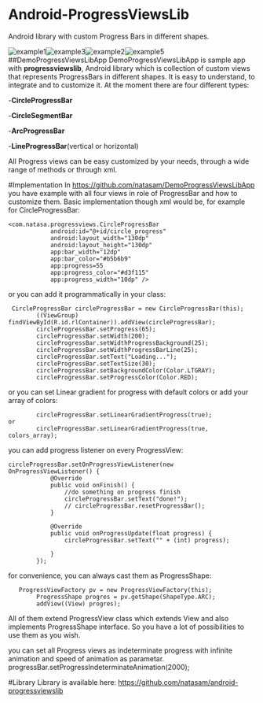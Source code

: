 # Android-ProgressViewsLib
Android library with custom Progress Bars in different shapes. 

![example1](https://github.com/natasam/DemoProgressViewsLibApp/blob/master/screenshots/Screenshot_2015-12-13-17-36-48.png)![example3](https://github.com/natasam/DemoProgressViewsLibApp/blob/master/screenshots/Screenshot_2015-12-13-18-23-10.png)![example2](https://github.com/natasam/DemoProgressViewsLibApp/blob/master/screenshots/Screenshot_2015-12-13-15-56-38.png)![example5](https://github.com/natasam/DemoProgressViewsLibApp/blob/master/screenshots/Screenshot_2015-12-14-01-12-09.png)
##DemoProgressViewsLibApp
DemoProgressViewsLibApp is sample app with **progressviewslib**, Android library which is collection of custom views that represents 
ProgressBars in different shapes. It is easy to understand, to integrate and to customize it.
At the moment there are four different types:

-**CircleProgressBar**

-**CircleSegmentBar**

-**ArcProgressBar**

-**LineProgressBar**(vertical or horizontal)

All Progress views can be easy customized by your needs, through a wide range of methods or through xml.

#Implementation
In https://github.com/natasam/DemoProgressViewsLibApp you have example with all four views in role of ProgressBar and 
how to customize them.
Basic implementation though xml would be, for example for CircleProgressBar:
```
<com.natasa.progressviews.CircleProgressBar
            android:id="@+id/circle_progress"
            android:layout_width="130dp"
            android:layout_height="130dp"
            app:bar_width="12dp"
            app:bar_color="#b5b6b9"
            app:progress=55
            app:progress_color="#d3f115"
            app:progress_width="10dp" />
```            
or you can add it programmatically in your class:
``` 
 CircleProgressBar circleProgressBar = new CircleProgressBar(this);
        ((ViewGroup) findViewById(R.id.rlContainer)).addView(circleProgressBar);
        circleProgressBar.setProgress(65);
        circleProgressBar.setWidth(200);
        circleProgressBar.setWidthProgressBackground(25);
        circleProgressBar.setWidthProgressBarLine(25);
        circleProgressBar.setText("Loading...");
        circleProgressBar.setTextSize(30);
        circleProgressBar.setBackgroundColor(Color.LTGRAY);
        circleProgressBar.setProgressColor(Color.RED);
```        
         
 or you can set Linear gradient for progress with default colors or add your array of colors:
```
        circleProgressBar.setLinearGradientProgress(true);
or
        circleProgressBar.setLinearGradientProgress(true, colors_array);
```
 
you can add progress listener on every ProgressView:
```
circleProgressBar.setOnProgressViewListener(new OnProgressViewListener() {
            @Override
            public void onFinish() {
                //do something on progress finish
                circleProgressBar.setText("done!");
                // circleProgressBar.resetProgressBar();
            }

            @Override
            public void onProgressUpdate(float progress) {
                circleProgressBar.setText("" + (int) progress);

            }
        });
``` 
        
   for convenience, you can always cast them as ProgressShape:
```    
   ProgressViewFactory pv = new ProgressViewFactory(this);
        ProgressShape progres = pv.getShape(ShapeType.ARC);
        addView((View) progres);
```    
   
        
 All of them extend ProgressView class which extends View and also implements ProgressShape interface.
  So you have a lot of possibilities to use them as you wish.

 you can set all Progress views as indeterminate progress with infinite animation 
 and speed of animation as parametar.
        progressBar.setProgressIndeterminateAnimation(2000);

  
#Library
  Library is available here: https://github.com/natasam/android-progressviewslib
